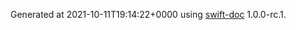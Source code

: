 Generated at 2021-10-11T19:14:22+0000 using [swift-doc](https://github.com/SwiftDocOrg/swift-doc) 1.0.0-rc.1.
